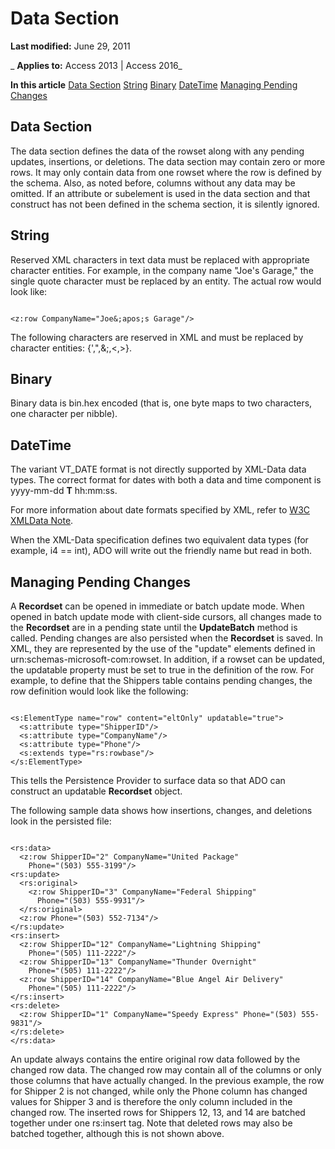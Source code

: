 
# Data Section

 **Last modified:** June 29, 2011

 _ **Applies to:** Access 2013 | Access 2016_

 **In this article**
[Data Section](#sectionSection0)
[String](#sectionSection1)
[Binary](#sectionSection2)
[DateTime](#sectionSection3)
[Managing Pending Changes](#sectionSection4)



## Data Section
<a name="sectionSection0"> </a>

The data section defines the data of the rowset along with any pending updates, insertions, or deletions. The data section may contain zero or more rows. It may only contain data from one rowset where the row is defined by the schema. Also, as noted before, columns without any data may be omitted. If an attribute or subelement is used in the data section and that construct has not been defined in the schema section, it is silently ignored.


## String
<a name="sectionSection1"> </a>

Reserved XML characters in text data must be replaced with appropriate character entities. For example, in the company name "Joe's Garage," the single quote character must be replaced by an entity. The actual row would look like:


```
 
<z:row CompanyName="Joe&;apos;s Garage"/> 

```

The following characters are reserved in XML and must be replaced by character entities: {',",&;,<,>}.


## Binary
<a name="sectionSection2"> </a>

Binary data is bin.hex encoded (that is, one byte maps to two characters, one character per nibble).


## DateTime
<a name="sectionSection3"> </a>

The variant VT_DATE format is not directly supported by XML-Data data types. The correct format for dates with both a data and time component is yyyy-mm-dd **T** hh:mm:ss.

For more information about date formats specified by XML, refer to [W3C XMLData Note](http://www.w3.org/TR/1998/NOTE-XML-data/).

When the XML-Data specification defines two equivalent data types (for example, i4 == int), ADO will write out the friendly name but read in both.


## Managing Pending Changes
<a name="sectionSection4"> </a>

A  **Recordset** can be opened in immediate or batch update mode. When opened in batch update mode with client-side cursors, all changes made to the **Recordset** are in a pending state until the **UpdateBatch** method is called. Pending changes are also persisted when the **Recordset** is saved. In XML, they are represented by the use of the "update" elements defined in urn:schemas-microsoft-com:rowset. In addition, if a rowset can be updated, the updatable property must be set to true in the definition of the row. For example, to define that the Shippers table contains pending changes, the row definition would look like the following:


```
 
<s:ElementType name="row" content="eltOnly" updatable="true"> 
  <s:attribute type="ShipperID"/> 
  <s:attribute type="CompanyName"/> 
  <s:attribute type="Phone"/> 
  <s:extends type="rs:rowbase"/> 
</s:ElementType> 

```

This tells the Persistence Provider to surface data so that ADO can construct an updatable  **Recordset** object.

The following sample data shows how insertions, changes, and deletions look in the persisted file:




```
 
<rs:data> 
  <z:row ShipperID="2" CompanyName="United Package"  
    Phone="(503) 555-3199"/> 
<rs:update> 
  <rs:original> 
    <z:row ShipperID="3" CompanyName="Federal Shipping"  
      Phone="(503) 555-9931"/> 
  </rs:original> 
  <z:row Phone="(503) 552-7134"/> 
</rs:update> 
<rs:insert> 
  <z:row ShipperID="12" CompanyName="Lightning Shipping"  
    Phone="(505) 111-2222"/> 
  <z:row ShipperID="13" CompanyName="Thunder Overnight"  
    Phone="(505) 111-2222"/> 
  <z:row ShipperID="14" CompanyName="Blue Angel Air Delivery"  
    Phone="(505) 111-2222"/> 
</rs:insert> 
<rs:delete> 
  <z:row ShipperID="1" CompanyName="Speedy Express" Phone="(503) 555-9831"/> 
</rs:delete> 
</rs:data> 

```

An update always contains the entire original row data followed by the changed row data. The changed row may contain all of the columns or only those columns that have actually changed. In the previous example, the row for Shipper 2 is not changed, while only the Phone column has changed values for Shipper 3 and is therefore the only column included in the changed row. The inserted rows for Shippers 12, 13, and 14 are batched together under one rs:insert tag. Note that deleted rows may also be batched together, although this is not shown above.

